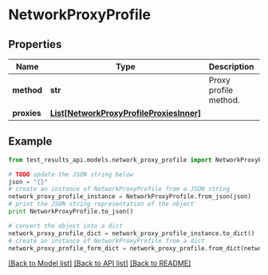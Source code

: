 # NetworkProxyProfile


## Properties
Name | Type | Description | Notes
------------ | ------------- | ------------- | -------------
**method** | **str** | Proxy profile method. | [optional] [readonly] 
**proxies** | [**List[NetworkProxyProfileProxiesInner]**](NetworkProxyProfileProxiesInner.md) |  | [optional] 

## Example

```python
from test_results_api.models.network_proxy_profile import NetworkProxyProfile

# TODO update the JSON string below
json = "{}"
# create an instance of NetworkProxyProfile from a JSON string
network_proxy_profile_instance = NetworkProxyProfile.from_json(json)
# print the JSON string representation of the object
print NetworkProxyProfile.to_json()

# convert the object into a dict
network_proxy_profile_dict = network_proxy_profile_instance.to_dict()
# create an instance of NetworkProxyProfile from a dict
network_proxy_profile_form_dict = network_proxy_profile.from_dict(network_proxy_profile_dict)
```
[[Back to Model list]](../README.md#documentation-for-models) [[Back to API list]](../README.md#documentation-for-api-endpoints) [[Back to README]](../README.md)


